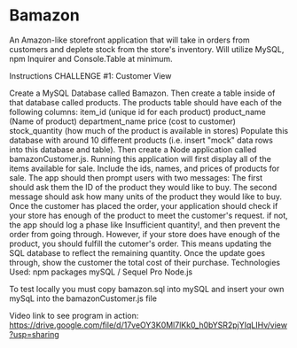 # Bamazon
An Amazon-like storefront application that will take in orders from customers and deplete stock from the store's inventory.  Will utilize MySQL, npm Inquirer and Console.Table at minimum.


Instructions
CHALLENGE #1: Customer View

Create a MySQL Database called Bamazon.
Then create a table inside of that database called products.
The products table should have each of the following columns:
item_id (unique id for each product)
product_name (Name of product)
department_name
price (cost to customer)
stock_quantity (how much of the product is available in stores)
Populate this database with around 10 different products (i.e. insert "mock" data rows into this database and table).
Then create a Node application called bamazonCustomer.js. Running this application will first display all of the items available for sale. Include the ids, names, and prices of products for sale.
The app should then prompt users with two messages:
The first should ask them the ID of the product they would like to buy.
The second message should ask how many units of the product they would like to buy.
Once the customer has placed the order, your application should check if your store has enough of the product to meet the customer's request.
if not, the app should log a phase like Insufficient quantity!, and then prevent the order from going through.
However, if your store does have enough of the product, you should fulfill the cutomer's order.
This means updating the SQL database to reflect the remaining quantity.
Once the update goes through, show the customer the total cost of their purchase.
Technologies Used:
npm packages
mySQL / Sequel Pro
Node.js

To test locally you must copy bamazon.sql into mySQL and insert your own mySqL into the bamazonCustomer.js file

Video link to see program in action:
https://drive.google.com/file/d/17veOY3K0Ml7lKk0_h0bYSR2pjYIqLIHv/view?usp=sharing

















